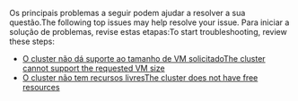 <span data-ttu-id="66d4a-101">Os principais problemas a seguir podem ajudar a resolver a sua questão.</span><span class="sxs-lookup"><span data-stu-id="66d4a-101">The following top issues may help resolve your issue.</span></span> <span data-ttu-id="66d4a-102">Para iniciar a solução de problemas, revise estas etapas:</span><span class="sxs-lookup"><span data-stu-id="66d4a-102">To start troubleshooting, review these steps:</span></span>

- [<span data-ttu-id="66d4a-103">O cluster não dá suporte ao tamanho de VM solicitado</span><span class="sxs-lookup"><span data-stu-id="66d4a-103">The cluster cannot support the requested VM size</span></span>](../articles/virtual-machines/windows/troubleshoot-deploy-vm.md#the-cluster-cannot-support-the-requested-vm-size)
- [<span data-ttu-id="66d4a-104">O cluster não tem recursos livres</span><span class="sxs-lookup"><span data-stu-id="66d4a-104">The cluster does not have free resources</span></span>](../articles/virtual-machines/windows/troubleshoot-deploy-vm.md#the-cluster-does-not-have-free-resources)